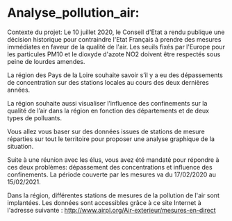 # Analyse_pollution_air:
Contexte du projet:
Le 10 juillet 2020, le Conseil d'Etat a rendu publique une décision historique pour contraindre l'Etat Français à prendre des mesures immédiates en faveur de la qualité de l'air. Les seuils fixés par l'Europe pour les particules PM10 et le dioxyde d'azote NO2 doivent être respectés sous peine de lourdes amendes.

La région des Pays de la Loire souhaite savoir s’il y a eu des dépassements de concentration sur des stations locales au cours des deux dernières années.

La région souhaite aussi visualiser l’influence des confinements sur la qualité de l’air dans la région en fonction des départements et de deux types de polluants.

Vous allez vous baser sur des données issues de stations de mesure réparties sur tout le territoire pour proposer une analyse graphique de la situation.

Suite à une réunion avec les élus, vous avez été mandaté pour répondre à ces deux problèmes: dépassement des concentrations et influence des confinements. La période couverte par les mesures va du 17/02/2020 au 15/02/2021.

Dans la région, différentes stations de mesures de la pollution de l'air sont implantées. Les données sont accessibles grâce à ce site Internet à l'adresse suivante : http://www.airpl.org/Air-exterieur/mesures-en-direct
